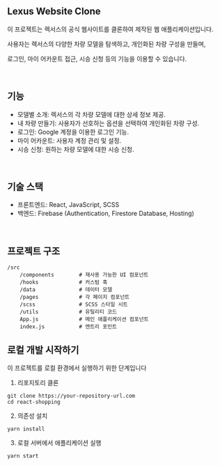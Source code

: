 ## Lexus Website Clone

이 프로젝트는 렉서스의 공식 웹사이트를 클론하여 제작된 웹 애플리케이션입니다.

사용자는 렉서스의 다양한 차량 모델을 탐색하고, 개인화된 차량 구성을 만들며,

로그인, 마이 어카운트 접근, 시승 신청 등의 기능을 이용할 수 있습니다.

<br>

## 기능

- 모델별 소개: 렉서스의 각 차량 모델에 대한 상세 정보 제공. 
- 내 차량 만들기: 사용자가 선호하는 옵션을 선택하여 개인화된 차량 구성. 
- 로그인: Google 계정을 이용한 로그인 기능. 
- 마이 어카운트: 사용자 계정 관리 및 설정. 
- 시승 신청: 원하는 차량 모델에 대한 시승 신청.

<br>

## 기술 스택

- 프론트엔드: React, JavaScript, SCSS 
- 백엔드: Firebase (Authentication, Firestore Database, Hosting)

<br>

## 프로젝트 구조
```text
/src
    /components        # 재사용 가능한 UI 컴포넌트
    /hooks             # 커스텀 훅
    /data              # 데이터 모델
    /pages             # 각 페이지 컴포넌트
    /scss              # SCSS 스타일 시트
    /utils             # 유틸리티 코드
    App.js             # 메인 애플리케이션 컴포넌트
    index.js           # 엔트리 포인트
```

## 로컬 개발 시작하기

이 프로젝트를 로컬 환경에서 실행하기 위한 단계입니다

1. 리포지토리 클론
```text
git clone https://your-repository-url.com
cd react-shopping
```

2. 의존성 설치
```text
yarn install
```

3. 로컬 서버에서 애플리케이션 실행
```text
yarn start
```